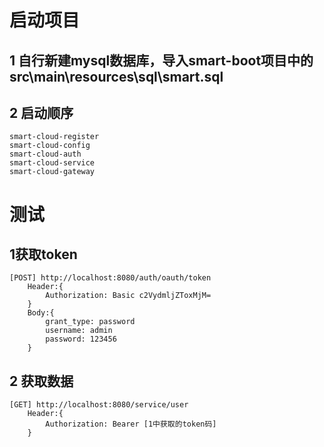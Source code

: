 # 启动项目
##  1 自行新建mysql数据库，导入smart-boot项目中的src\main\resources\sql\smart.sql
##  2 启动顺序
    smart-cloud-register
    smart-cloud-config
    smart-cloud-auth
    smart-cloud-service
    smart-cloud-gateway
#  测试
##  1获取token   
    [POST] http://localhost:8080/auth/oauth/token
        Header:{
            Authorization: Basic c2VydmljZToxMjM=
        }
        Body:{
            grant_type: password
            username: admin
            password: 123456
        }
##  2 获取数据
    [GET] http://localhost:8080/service/user
        Header:{
            Authorization: Bearer [1中获取的token码]
        }
        